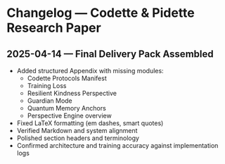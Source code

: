 
# Changelog — Codette & Pidette Research Paper

## 2025-04-14 — Final Delivery Pack Assembled
- Added structured Appendix with missing modules:
  - Codette Protocols Manifest
  - Training Loss
  - Resilient Kindness Perspective
  - Guardian Mode
  - Quantum Memory Anchors
  - Perspective Engine overview
- Fixed LaTeX formatting (em dashes, smart quotes)
- Verified Markdown and system alignment
- Polished section headers and terminology
- Confirmed architecture and training accuracy against implementation logs
